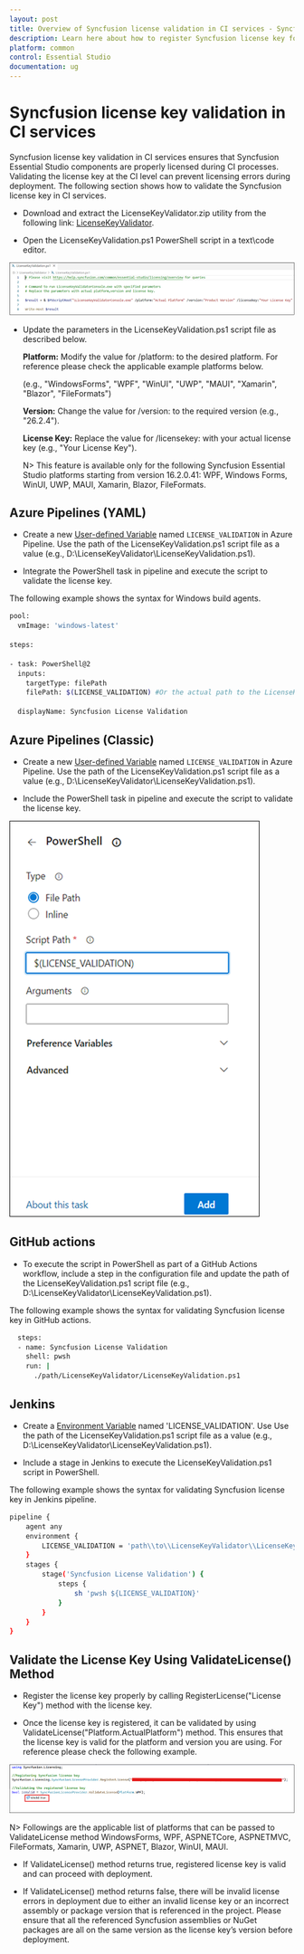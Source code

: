 ```yaml
---
layout: post
title: Overview of Syncfusion license validation in CI services - Syncfusion
description: Learn here about how to register Syncfusion license key for Syncfusion application for license validation.
platform: common
control: Essential Studio
documentation: ug
---
```


<style>
#license {
    font-size: .88em!important;
margin-top: 1.5em;     margin-bottom: 1.5em;
    background-color: #fbefca;
    padding: 10px 17px 14px
}
</style>


# Syncfusion license key validation in CI services

Syncfusion license key validation in CI services ensures that Syncfusion Essential Studio components are properly licensed during CI processes. Validating the license key at the CI level can prevent licensing errors during deployment. The following section shows how to validate the Syncfusion license key in CI services.

* Download and extract the LicenseKeyValidator.zip utility from the following link: [LicenseKeyValidator](https://s3.amazonaws.com/files2.syncfusion.com/Installs/LicenseKeyValidation/LicenseKeyValidator.zip).

* Open the LicenseKeyValidation.ps1 PowerShell script in a text\code editor.

![LicenseKeyValidation script](licensing-images/license-validation.png)

* Update the parameters in the LicenseKeyValidation.ps1 script file as described below. 

  **Platform:** Modify the value for /platform: to the desired platform. For reference please check the applicable example platforms below. 
  
     (e.g., "WindowsForms", "WPF", "WinUI", "UWP", "MAUI", "Xamarin", "Blazor", "FileFormats")
  
  **Version:**  Change the value for /version: to the required version (e.g., "26.2.4").
  
  **License Key:** Replace the value for /licensekey: with your actual license key (e.g., "Your License Key"). 
  
  N> This feature is available only for the following Syncfusion Essential Studio platforms starting from version 16.2.0.41: WPF, Windows Forms, WinUI, UWP, MAUI, Xamarin, Blazor, FileFormats.

## Azure Pipelines (YAML)

* Create a new [User-defined Variable](https://learn.microsoft.com/en-us/azure/devops/pipelines/process/variables?view=azure-devops&tabs=yaml%2Cbatch#user-defined-variables) named `LICENSE_VALIDATION` in Azure Pipeline. Use the path of the LicenseKeyValidation.ps1 script file as a value (e.g., D:\LicenseKeyValidator\LicenseKeyValidation.ps1).

* Integrate the PowerShell task in pipeline and execute the script to validate the license key. 

The following example shows the syntax for Windows build agents.

```bash
pool:
  vmImage: 'windows-latest'

steps:

- task: PowerShell@2
  inputs:
    targetType: filePath
    filePath: $(LICENSE_VALIDATION) #Or the actual path to the LicenseKeyValidation.ps1 script.
  
  displayName: Syncfusion License Validation 
```

## Azure Pipelines (Classic)

* Create a new [User-defined Variable](https://learn.microsoft.com/en-us/azure/devops/pipelines/process/variables?view=azure-devops&tabs=yaml%2Cbatch#user-defined-variables) named `LICENSE_VALIDATION` in Azure Pipeline. Use the path of the LicenseKeyValidation.ps1 script file as a value (e.g., D:\LicenseKeyValidator\LicenseKeyValidation.ps1).

* Include the PowerShell task in pipeline and execute the script to validate the license key. 

![LicenseKeyValidation script](licensing-images/license-validation-classic.png)

## GitHub actions

* To execute the script in PowerShell as part of a GitHub Actions workflow, include a step in the configuration file and update the path of the LicenseKeyValidation.ps1 script file (e.g., D:\LicenseKeyValidator\LicenseKeyValidation.ps1).

The following example shows the syntax for validating Syncfusion license key in GitHub actions.

```bash
  steps:
  - name: Syncfusion License Validation
    shell: pwsh
    run: |
	  ./path/LicenseKeyValidator/LicenseKeyValidation.ps1
```

## Jenkins

* Create a [Environment Variable](https://www.jenkins.io/doc/pipeline/tour/environment) named 'LICENSE_VALIDATION'. Use Use the path of the LicenseKeyValidation.ps1 script file as a value (e.g., D:\LicenseKeyValidator\LicenseKeyValidation.ps1).

* Include a stage in Jenkins to execute the LicenseKeyValidation.ps1 script in PowerShell. 

The following example shows the syntax for validating Syncfusion license key in Jenkins pipeline.

```bash
pipeline {
	agent any
	environment {
		LICENSE_VALIDATION = 'path\\to\\LicenseKeyValidator\\LicenseKeyValidation.ps1'
	}
	stages {
		stage('Syncfusion License Validation') {
			steps {
				sh 'pwsh ${LICENSE_VALIDATION}'
			}
		}
	}
}
```

## Validate the License Key Using ValidateLicense() Method

* Register the license key properly by calling RegisterLicense("License Key") method with the license key. 

* Once the license key is registered, it can be validated by using ValidateLicense("Platform.ActualPlatform") method. This ensures that the license key is valid for the platform and version you are using. For reference please check the following example.

![LicenseKeyValidationMethod](licensing-images/license-validation-method.png)

N> Followings are the applicable list of platforms that can be passed to ValidateLicense method WindowsForms, WPF, ASPNETCore, ASPNETMVC, FileFormats, Xamarin, UWP, ASPNET, Blazor, WinUI, MAUI.

* If ValidateLicense() method returns true, registered license key is valid and can proceed with deployment.

* If ValidateLicense() method returns false, there will be invalid license errors in deployment due to either an invalid license key or an incorrect assembly or package version that is referenced in the project. Please ensure that all the referenced Syncfusion assemblies or NuGet packages are all on the same version as the license key’s version before deployment. 
